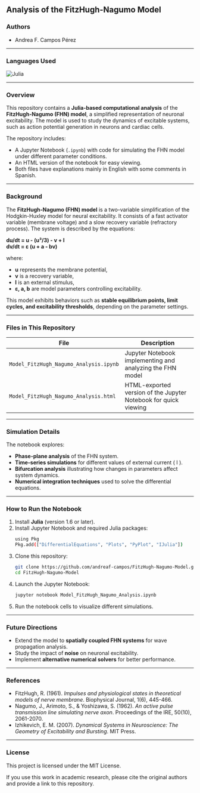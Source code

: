 ## **Analysis of the FitzHugh-Nagumo Model**

### **Authors**
- Andrea F. Campos Pérez

---
### **Languages Used**

![Julia](https://img.shields.io/badge/Language-Julia-purple?style=for-the-badge&logo=julia)

---

### **Overview**
This repository contains a **Julia-based computational analysis** of the **FitzHugh-Nagumo (FHN) model**, a simplified representation of neuronal excitability. The model is used to study the dynamics of excitable systems, such as action potential generation in neurons and cardiac cells.

The repository includes:
- A Jupyter Notebook (`.ipynb`) with code for simulating the FHN model under different parameter conditions.
- An HTML version of the notebook for easy viewing.
- Both files have explanations mainly in English with some comments in Spanish.

---

### **Background**
The **FitzHugh-Nagumo (FHN) model** is a two-variable simplification of the Hodgkin-Huxley model for neural excitability. It consists of a fast activator variable (membrane voltage) and a slow recovery variable (refractory process). The system is described by the equations:

**du/dt = u - (u³/3) - v + I**  
**dv/dt = ε (u + a - bv)**

where:
- **u** represents the membrane potential,
- **v** is a recovery variable,
- **I** is an external stimulus,
- **ε, a, b** are model parameters controlling excitability.

This model exhibits behaviors such as **stable equilibrium points, limit cycles, and excitability thresholds**, depending on the parameter settings.

---

### **Files in This Repository**

| File | Description |
|------|------------|
| `Model_FitzHugh_Nagumo_Analysis.ipynb` | Jupyter Notebook implementing and analyzing the FHN model |
| `Model_FitzHugh_Nagumo_Analysis.html` | HTML-exported version of the Jupyter Notebook for quick viewing |

---

### **Simulation Details**
The notebook explores:
- **Phase-plane analysis** of the FHN system.
- **Time-series simulations** for different values of external current \( I \).
- **Bifurcation analysis** illustrating how changes in parameters affect system dynamics.
- **Numerical integration techniques** used to solve the differential equations.

---

### **How to Run the Notebook**
1. Install **Julia** (version 1.6 or later).
2. Install Jupyter Notebook and required Julia packages:
   ```sh
   using Pkg
   Pkg.add(["DifferentialEquations", "Plots", "PyPlot", "IJulia"])
   ```
3. Clone this repository:
   ```sh
   git clone https://github.com/andreaf-campos/FitzHugh-Nagumo-Model.git
   cd FitzHugh-Nagumo-Model
   ```
4. Launch the Jupyter Notebook:
   ```sh
   jupyter notebook Model_FitzHugh_Nagumo_Analysis.ipynb
   ```
5. Run the notebook cells to visualize different simulations.

---

### **Future Directions**
- Extend the model to **spatially coupled FHN systems** for wave propagation analysis.
- Study the impact of **noise** on neuronal excitability.
- Implement **alternative numerical solvers** for better performance.

---

### **References**
- FitzHugh, R. (1961). *Impulses and physiological states in theoretical models of nerve membrane*. Biophysical Journal, 1(6), 445-466.
- Nagumo, J., Arimoto, S., & Yoshizawa, S. (1962). *An active pulse transmission line simulating nerve axon*. Proceedings of the IRE, 50(10), 2061-2070.
- Izhikevich, E. M. (2007). *Dynamical Systems in Neuroscience: The Geometry of Excitability and Bursting*. MIT Press.

---

### **License**
This project is licensed under the MIT License.

If you use this work in academic research, please cite the original authors and provide a link to this repository.
